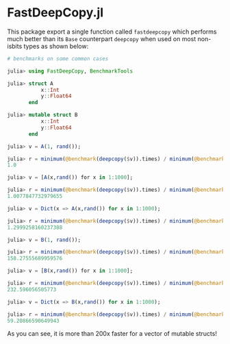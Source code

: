# FastDeepCopy.jl

This package export a single function called `fastdeepcopy` which performs much better than its `Base` counterpart `deepcopy` when used on most non-isbits types as shown below:

```julia
# benchmarks on some common cases

julia> using FastDeepCopy, BenchmarkTools

julia> struct A
           x::Int
           y::Float64
       end

julia> mutable struct B
           x::Int
           y::Float64
       end

julia> v = A(1, rand());

julia> r = minimum(@benchmark(deepcopy($v)).times) / minimum(@benchmark(fastdeepcopy($v)).times)
1.0

julia> v = [A(x,rand()) for x in 1:1000];

julia> r = minimum(@benchmark(deepcopy($v)).times) / minimum(@benchmark(fastdeepcopy($v)).times)
1.0077847732979655

julia> v = Dict(x => A(x,rand()) for x in 1:1000);

julia> r = minimum(@benchmark(deepcopy($v)).times) / minimum(@benchmark(fastdeepcopy($v)).times)
1.2999258160237388

julia> v = B(1, rand());

julia> r = minimum(@benchmark(deepcopy($v)).times) / minimum(@benchmark(fastdeepcopy($v)).times)
158.27555689959576

julia> v = [B(x,rand()) for x in 1:1000];

julia> r = minimum(@benchmark(deepcopy($v)).times) / minimum(@benchmark(fastdeepcopy($v)).times)
232.596056505773

julia> v = Dict(x => B(x,rand()) for x in 1:1000);

julia> r = minimum(@benchmark(deepcopy($v)).times) / minimum(@benchmark(fastdeepcopy($v)).times)
59.20866590649943
```

As you can see, it is more than 200x faster for a vector of mutable structs!
